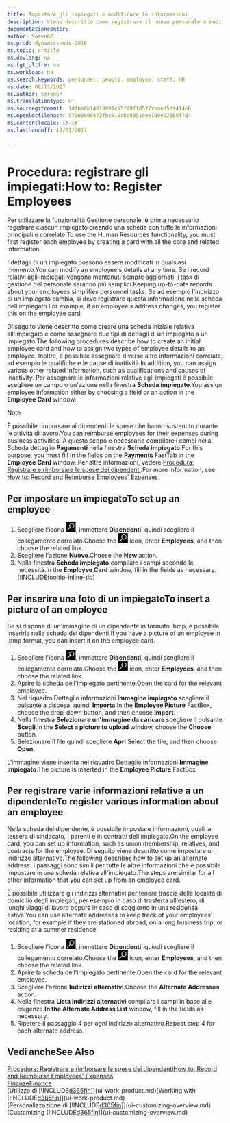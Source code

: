 ```yaml
---
title: Impostare gli impiegati e modificare le informazioni
description: Viene descritto come registrare il nuovo personale o modificare i dati relativi al personale esistente.
documentationcenter: 
author: SorenGP
ms.prod: dynamics-nav-2018
ms.topic: article
ms.devlang: na
ms.tgt_pltfrm: na
ms.workload: na
ms.search.keywords: personnel, people, employee, staff, HR
ms.date: 08/11/2017
ms.author: SorenGP
ms.translationtype: HT
ms.sourcegitcommit: 1dfba8b14019991c95f40ffd5f7fbaed5df414eb
ms.openlocfilehash: 57966009473fbc919aba8851cee1d9ed2068f7d4
ms.contentlocale: it-it
ms.lasthandoff: 12/01/2017

---
```

# <a name="how-to-register-employees"></a><span data-ttu-id="d5c96-103">Procedura: registrare gli impiegati:</span><span class="sxs-lookup"><span data-stu-id="d5c96-103">How to: Register Employees</span></span>
<span data-ttu-id="d5c96-104">Per utilizzare la funzionalità Gestione personale, è prima necessario registrare ciascun impiegato creando una scheda con tutte le informazioni principali e correlate.</span><span class="sxs-lookup"><span data-stu-id="d5c96-104">To use the Human Resources functionality, you must first register each employee by creating a card with all the core and related information.</span></span>

<span data-ttu-id="d5c96-105">I dettagli di un impiegato possono essere modificati in qualsiasi momento.</span><span class="sxs-lookup"><span data-stu-id="d5c96-105">You can modify an employee's details at any time.</span></span> <span data-ttu-id="d5c96-106">Se i record relativi agli impiegati vengono mantenuti sempre aggiornati, i task di gestione del personale saranno più semplici.</span><span class="sxs-lookup"><span data-stu-id="d5c96-106">Keeping up-to-date records about your employees simplifies personnel tasks.</span></span> <span data-ttu-id="d5c96-107">Se ad esempio l'indirizzo di un impiegato cambia, si deve registrare questa informazione nella scheda dell'impiegato.</span><span class="sxs-lookup"><span data-stu-id="d5c96-107">For example, if an employee's address changes, you register this on the employee card.</span></span>

<span data-ttu-id="d5c96-108">Di seguito viene descritto come creare una scheda iniziale relativa all'impiegato e come assegnare due tipi di dettagli di un impiegato a un impiegato.</span><span class="sxs-lookup"><span data-stu-id="d5c96-108">The following procedures describe how to create an initial employee card and how to assign two types of employee details to an employee.</span></span> <span data-ttu-id="d5c96-109">Inoltre, è possibile assegnare diverse altre informazioni correlate, ad esempio le qualifiche e le cause di inattività.</span><span class="sxs-lookup"><span data-stu-id="d5c96-109">In addition, you can assign various other related information, such as qualifications and causes of inactivity.</span></span> <span data-ttu-id="d5c96-110">Per assegnare le informazioni relative agli impiegati è possibile scegliere un campo o un'azione nella finestra **Scheda impiegato**.</span><span class="sxs-lookup"><span data-stu-id="d5c96-110">You assign employee information either by choosing a field or an action in the **Employee Card** window.</span></span>

> [!NOTE]  
> <span data-ttu-id="d5c96-111">È possibile rimborsare ai dipendenti le spese che hanno sostenuto durante le attività di lavoro.</span><span class="sxs-lookup"><span data-stu-id="d5c96-111">You can reimburse employees for their expenses during business activities.</span></span> <span data-ttu-id="d5c96-112">A questo scopo è necessario compilare i campi nella Scheda dettaglio **Pagamenti** nella finestra **Scheda impiegato**.</span><span class="sxs-lookup"><span data-stu-id="d5c96-112">For this purpose, you must fill in the fields on the **Payments** FastTab in the **Employee Card** window.</span></span> <span data-ttu-id="d5c96-113">Per altre informazioni, vedere [Procedura: Registrare e rimborsare le spese dei dipendenti](finance-how-record-reimburse-employee-expenses.md).</span><span class="sxs-lookup"><span data-stu-id="d5c96-113">For more information, see [How to: Record and Reimburse Employees' Expenses](finance-how-record-reimburse-employee-expenses.md).</span></span>

## <a name="to-set-up-an-employee"></a><span data-ttu-id="d5c96-114">Per impostare un impiegato</span><span class="sxs-lookup"><span data-stu-id="d5c96-114">To set up an employee</span></span>
1. <span data-ttu-id="d5c96-115">Scegliere l'icona ![Cerca pagina o report](media/ui-search/search_small.png "icona Cerca pagina o report"), immettere **Dipendenti**, quindi scegliere il collegamento correlato.</span><span class="sxs-lookup"><span data-stu-id="d5c96-115">Choose the ![Search for Page or Report](media/ui-search/search_small.png "Search for Page or Report icon") icon, enter **Employees**, and then choose the related link.</span></span>
2. <span data-ttu-id="d5c96-116">Scegliere l'azione **Nuovo**.</span><span class="sxs-lookup"><span data-stu-id="d5c96-116">Choose the **New** action.</span></span>
3. <span data-ttu-id="d5c96-117">Nella finestra **Scheda impiegato** compilare i campi secondo le necessità.</span><span class="sxs-lookup"><span data-stu-id="d5c96-117">In the **Employee Card** window, fill in the fields as necessary.</span></span> [!INCLUDE[tooltip-inline-tip](includes/tooltip-inline-tip_md.md)]

## <a name="to-insert-a-picture-of-an-employee"></a><span data-ttu-id="d5c96-118">Per inserire una foto di un impiegato</span><span class="sxs-lookup"><span data-stu-id="d5c96-118">To insert a picture of an employee</span></span>
<span data-ttu-id="d5c96-119">Se si dispone di un'immagine di un dipendente in formato .bmp, è possibile inserirla nella scheda dei dipendenti.</span><span class="sxs-lookup"><span data-stu-id="d5c96-119">If you have a picture of an employee in .bmp format, you can insert it on the employee card.</span></span>

1. <span data-ttu-id="d5c96-120">Scegliere l'icona ![Cerca pagina o report](media/ui-search/search_small.png "icona Cerca pagina o report"), immettere **Dipendenti**, quindi scegliere il collegamento correlato.</span><span class="sxs-lookup"><span data-stu-id="d5c96-120">Choose the ![Search for Page or Report](media/ui-search/search_small.png "Search for Page or Report icon") icon, enter **Employees**, and then choose the related link.</span></span>
2. <span data-ttu-id="d5c96-121">Aprire la scheda dell'impiegato pertinente.</span><span class="sxs-lookup"><span data-stu-id="d5c96-121">Open the card for the relevant employee.</span></span>
3. <span data-ttu-id="d5c96-122">Nel riquadro Dettaglio informazioni **Immagine impiegato** scegliere il pulsante a discesa, quindi **Importa**.</span><span class="sxs-lookup"><span data-stu-id="d5c96-122">In the **Employee Picture** FactBox, choose the drop-down button, and then choose **Import**.</span></span>
4. <span data-ttu-id="d5c96-123">Nella finestra **Selezionare un'immagine da caricare** scegliere il pulsante **Scegli**.</span><span class="sxs-lookup"><span data-stu-id="d5c96-123">In the **Select a picture to upload** window, choose the **Choose** button.</span></span>
5. <span data-ttu-id="d5c96-124">Selezionare il file quindi scegliere **Apri**.</span><span class="sxs-lookup"><span data-stu-id="d5c96-124">Select the file, and then choose **Open**.</span></span>

<span data-ttu-id="d5c96-125">L'immagine viene inserita nel riquadro Dettaglio informazioni **Immagine impiegato**.</span><span class="sxs-lookup"><span data-stu-id="d5c96-125">The picture is inserted in the **Employee Picture** FactBox.</span></span>

## <a name="to-register-various-information-about-an-employee"></a><span data-ttu-id="d5c96-126">Per registrare varie informazioni relative a un dipendente</span><span class="sxs-lookup"><span data-stu-id="d5c96-126">To register various information about an employee</span></span>
<span data-ttu-id="d5c96-127">Nella scheda del dipendente, è possibile impostare informazioni, quali la tessera di sindacato, i parenti e in contratti dell'impiegato.</span><span class="sxs-lookup"><span data-stu-id="d5c96-127">On the employee card, you can set up information, such as union membership, relatives, and contracts for the employee.</span></span> <span data-ttu-id="d5c96-128">Di seguito viene descritto come impostare un indirizzo alternativo.</span><span class="sxs-lookup"><span data-stu-id="d5c96-128">The following describes how to set up an alternate address.</span></span> <span data-ttu-id="d5c96-129">I passaggi sono simili per tutte le altre informazioni che è possibile impostare in una scheda relativa all'impiegato.</span><span class="sxs-lookup"><span data-stu-id="d5c96-129">The steps are similar for all other information that you can set up from an employee card.</span></span>

<span data-ttu-id="d5c96-130">È possibile utilizzare gli indirizzi alternativi per tenere traccia delle località di domicilio degli impiegati, per esempio in caso di trasferta all'estero, di lunghi viaggi di lavoro oppure in caso di soggiorno in una residenza estiva.</span><span class="sxs-lookup"><span data-stu-id="d5c96-130">You can use alternate addresses to keep track of your employees’ location, for example if they are stationed abroad, on a long business trip, or residing at a summer residence.</span></span>

1. <span data-ttu-id="d5c96-131">Scegliere l'icona ![Cerca pagina o report](media/ui-search/search_small.png "icona Cerca pagina o report"), immettere **Dipendenti**, quindi scegliere il collegamento correlato.</span><span class="sxs-lookup"><span data-stu-id="d5c96-131">Choose the ![Search for Page or Report](media/ui-search/search_small.png "Search for Page or Report icon") icon, enter **Employees**, and then choose the related link.</span></span>
2. <span data-ttu-id="d5c96-132">Aprire la scheda dell'impiegato pertinente.</span><span class="sxs-lookup"><span data-stu-id="d5c96-132">Open the card for the relevant employee.</span></span>
3. <span data-ttu-id="d5c96-133">Scegliere l'azione **Indirizzi alternativi**.</span><span class="sxs-lookup"><span data-stu-id="d5c96-133">Choose the **Alternate Addresses** action.</span></span>
4. <span data-ttu-id="d5c96-134">Nella finestra **Lista indirizzi alternativi** compilare i campi in base alle esigenze.</span><span class="sxs-lookup"><span data-stu-id="d5c96-134">**In the Alternate Address List** window, fill in the fields as necessary.</span></span>
5. <span data-ttu-id="d5c96-135">Ripetere il passaggio 4 per ogni indirizzo alternativo.</span><span class="sxs-lookup"><span data-stu-id="d5c96-135">Repeat step 4 for each alternate address.</span></span>

## <a name="see-also"></a><span data-ttu-id="d5c96-136">Vedi anche</span><span class="sxs-lookup"><span data-stu-id="d5c96-136">See Also</span></span>
[<span data-ttu-id="d5c96-137">Procedura: Registrare e rimborsare le spese dei dipendenti</span><span class="sxs-lookup"><span data-stu-id="d5c96-137">How to: Record and Reimburse Employees' Expenses</span></span>](finance-how-record-reimburse-employee-expenses.md)  
[<span data-ttu-id="d5c96-138">Finanze</span><span class="sxs-lookup"><span data-stu-id="d5c96-138">Finance</span></span>](finance.md)  
<span data-ttu-id="d5c96-139">[Utilizzo di [!INCLUDE[d365fin](includes/d365fin_md.md)]](ui-work-product.md)</span><span class="sxs-lookup"><span data-stu-id="d5c96-139">[Working with [!INCLUDE[d365fin](includes/d365fin_md.md)]](ui-work-product.md)</span></span>  
<span data-ttu-id="d5c96-140">[Personalizzazione di [!INCLUDE[d365fin](includes/d365fin_md.md)]](ui-customizing-overview.md)</span><span class="sxs-lookup"><span data-stu-id="d5c96-140">[Customizing [!INCLUDE[d365fin](includes/d365fin_md.md)]](ui-customizing-overview.md)</span></span>

